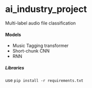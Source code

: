 # ai_industry_project
Multi-label audio file classification
#### Models
- Music Tagging transformer
- Short-chunk CNN
- RNN
 ##### Libraries
use `pip install -r requirements.txt`